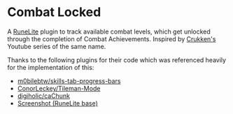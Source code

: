 # Combat Locked
A [RuneLite](https://runelite.net) plugin to track available combat levels, which get unlocked through the completion of Combat Achievements.
Inspired by [Crukken's](https://www.youtube.com/@Crukken) Youtube series of the same name.

Thanks to the following plugins for their code which was referenced heavily for the implementation of this:

* [m0bilebtw/skills-tab-progress-bars](https://github.com/m0bilebtw/skills-tab-progress-bars)
* [ConorLeckey/Tileman-Mode](https://github.com/ConorLeckey/Tileman-Mode)
* [digiholic/caChunk](https://github.com/digiholic/caChunk)
* [Screenshot (RuneLite base)](https://github.com/runelite/runelite/tree/master/runelite-client/src/main/java/net/runelite/client/plugins/screenshot)
